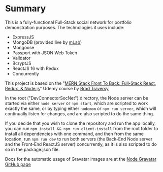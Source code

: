 # Summary

This is a fully-functional Full-Stack social network for portfolio demonstration purposes. The technologies it uses include:
* ExpressJS
* MongoDB (provided live by [mLab](https://mlab.com/))
* Mongoose
* Passport with JSON Web Token
* Validator
* BcryptJS
* ReactJS 16 with Redux
* Concurrently

This project is based on the "[MERN Stack Front To Back: Full-Stack React, Redux, & Node.js](https://www.udemy.com/mern-stack-front-to-back/)" Udemy course by [Brad Traversy](http://traversymedia.com)

In the root ("DevConnectorSocNet") directory, the Node server can be started via either `node server` or `npm start`, which are scripted to work exactly the same, or by typing either `nodemon` or `npm run server`, which will continually listen for changes, and are also scripted to do the same thing.

If you decide that you wish to clone the repository and run the app locally, you can run `npm install && npm run client-install` from the root folder to install all dependencies with one command, and then from the same location, run `npm run dev` to run both servers (the Back-End Node server and the Front-End ReactJS server) concurrently, as it is also scripted to do so in the package.json file.

Docs for the automatic usage of Gravatar images are at the [Node Gravatar GitHub page](https://github.com/emerleite/node-gravatar)
